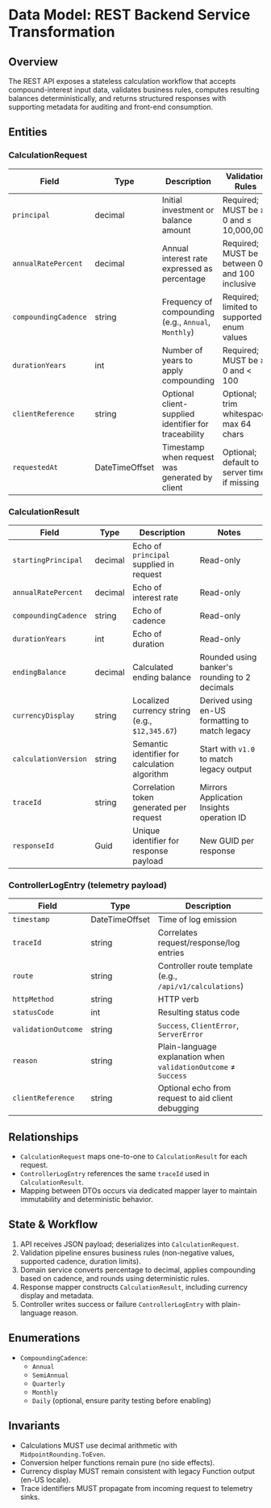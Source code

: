 # Data Model: REST Backend Service Transformation

## Overview

The REST API exposes a stateless calculation workflow that accepts compound-interest input data,
validates business rules, computes resulting balances deterministically, and returns structured
responses with supporting metadata for auditing and front-end consumption.

## Entities

### CalculationRequest

| Field | Type | Description | Validation Rules |
|-------|------|-------------|------------------|
| `principal` | decimal | Initial investment or balance amount | Required; MUST be ≥ 0 and ≤ 10,000,000 |
| `annualRatePercent` | decimal | Annual interest rate expressed as percentage | Required; MUST be between 0 and 100 inclusive |
| `compoundingCadence` | string | Frequency of compounding (e.g., `Annual`, `Monthly`) | Required; limited to supported enum values |
| `durationYears` | int | Number of years to apply compounding | Required; MUST be ≥ 0 and < 100 |
| `clientReference` | string | Optional client-supplied identifier for traceability | Optional; trim whitespace, max 64 chars |
| `requestedAt` | DateTimeOffset | Timestamp when request was generated by client | Optional; default to server time if missing |

### CalculationResult

| Field | Type | Description | Notes |
|-------|------|-------------|-------|
| `startingPrincipal` | decimal | Echo of `principal` supplied in request | Read-only |
| `annualRatePercent` | decimal | Echo of interest rate | Read-only |
| `compoundingCadence` | string | Echo of cadence | Read-only |
| `durationYears` | int | Echo of duration | Read-only |
| `endingBalance` | decimal | Calculated ending balance | Rounded using banker's rounding to 2 decimals |
| `currencyDisplay` | string | Localized currency string (e.g., `$12,345.67`) | Derived using en-US formatting to match legacy |
| `calculationVersion` | string | Semantic identifier for calculation algorithm | Start with `v1.0` to match legacy output |
| `traceId` | string | Correlation token generated per request | Mirrors Application Insights operation ID |
| `responseId` | Guid | Unique identifier for response payload | New GUID per response |

### ControllerLogEntry (telemetry payload)

| Field | Type | Description |
|-------|------|-------------|
| `timestamp` | DateTimeOffset | Time of log emission |
| `traceId` | string | Correlates request/response/log entries |
| `route` | string | Controller route template (e.g., `/api/v1/calculations`) |
| `httpMethod` | string | HTTP verb |
| `statusCode` | int | Resulting status code |
| `validationOutcome` | string | `Success`, `ClientError`, `ServerError` |
| `reason` | string | Plain-language explanation when `validationOutcome` ≠ `Success` |
| `clientReference` | string | Optional echo from request to aid client debugging |

## Relationships

- `CalculationRequest` maps one-to-one to `CalculationResult` for each request.
- `ControllerLogEntry` references the same `traceId` used in `CalculationResult`.
- Mapping between DTOs occurs via dedicated mapper layer to maintain immutability and deterministic behavior.

## State & Workflow

1. API receives JSON payload; deserializes into `CalculationRequest`.
2. Validation pipeline ensures business rules (non-negative values, supported cadence, duration limits).
3. Domain service converts percentage to decimal, applies compounding based on cadence, and rounds using deterministic rules.
4. Response mapper constructs `CalculationResult`, including currency display and metadata.
5. Controller writes success or failure `ControllerLogEntry` with plain-language reason.

## Enumerations

- `CompoundingCadence`:
  - `Annual`
  - `SemiAnnual`
  - `Quarterly`
  - `Monthly`
  - `Daily` (optional, ensure parity testing before enabling)

## Invariants

- Calculations MUST use decimal arithmetic with `MidpointRounding.ToEven`.
- Conversion helper functions remain pure (no side effects).
- Currency display MUST remain consistent with legacy Function output (en-US locale).
- Trace identifiers MUST propagate from incoming request to telemetry sinks.
